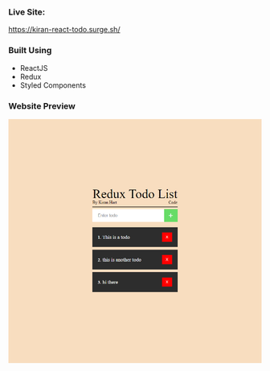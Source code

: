 ### Live Site:
https://kiran-react-todo.surge.sh/

### Built Using
- ReactJS
- Redux
- Styled Components

### Website Preview
![Preview Image](./preview.png)